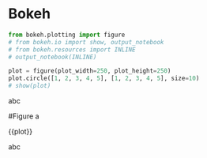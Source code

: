 # Bokeh


```python
from bokeh.plotting import figure
# from bokeh.io import show, output_notebook
# from bokeh.resources import INLINE
# output_notebook(INLINE)

plot = figure(plot_width=250, plot_height=250)
plot.circle([1, 2, 3, 4, 5], [1, 2, 3, 4, 5], size=10)
# show(plot)
```


abc

#Figure a

<!-- begin -->
{{plot}}
<!-- end -->

abc
